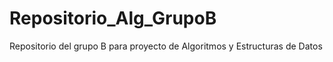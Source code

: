 # Repositorio_Alg_GrupoB
Repositorio del grupo B para proyecto de Algoritmos y Estructuras de Datos 
